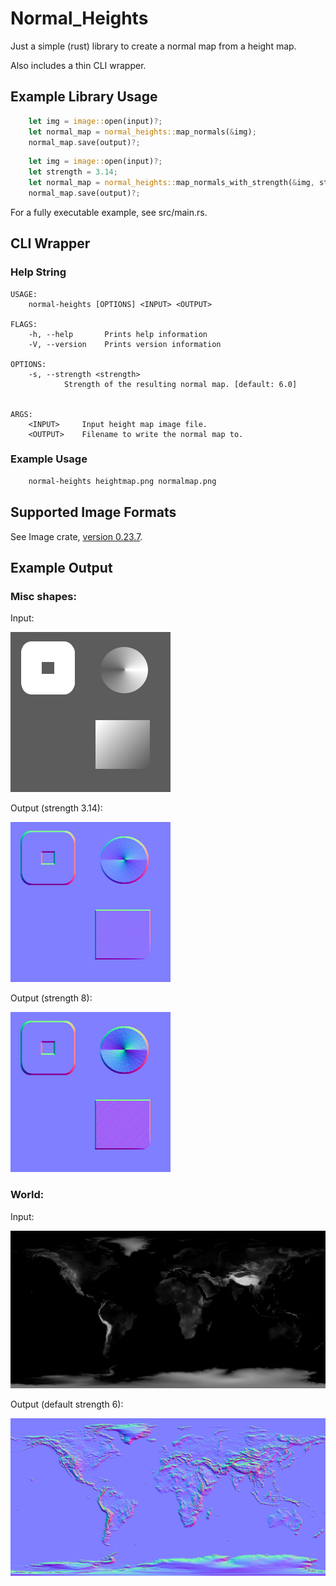Normal_Heights
==============

Just a simple (rust) library to create a normal map from a height map.

Also includes a thin CLI wrapper.

Example Library Usage
---------------------

```rust
    let img = image::open(input)?;
    let normal_map = normal_heights::map_normals(&img);
    normal_map.save(output)?;
```

```rust
    let img = image::open(input)?;
    let strength = 3.14;
    let normal_map = normal_heights::map_normals_with_strength(&img, strength);
    normal_map.save(output)?;
```

For a fully executable example, see src/main.rs.

CLI Wrapper
-----------

### Help String

```
USAGE:
    normal-heights [OPTIONS] <INPUT> <OUTPUT>

FLAGS:
    -h, --help       Prints help information
    -V, --version    Prints version information

OPTIONS:
    -s, --strength <strength>
            Strength of the resulting normal map. [default: 6.0]


ARGS:
    <INPUT>     Input height map image file.
    <OUTPUT>    Filename to write the normal map to.
```

### Example Usage

```sh
    normal-heights heightmap.png normalmap.png
```

Supported Image Formats
-----------------------

See Image crate, [version 0.23.7](https://github.com/image-rs/image/tree/78568491ed6504c01cdbacbcfc87bd1c5d61fa52#21-supported-image-formats).

Example Output
--------------

### Misc shapes:

Input:

![Input shapes heightmap](samples/shapes.png)

Output (strength 3.14):

![shapes normal map with strength 3.14](samples/shapes_normal_strength_3.14.png)

Output (strength 8):

![shapes normal map with strength 8](samples/shapes_normal_strength_8.png)

### World:

Input:

![Input world heightmap](samples/gebco_08_rev_elev_1080x540.png)

Output (default strength 6):

![world normal map with default strength 6](samples/gebco_08_rev_elev_1080x540_normal.png)

